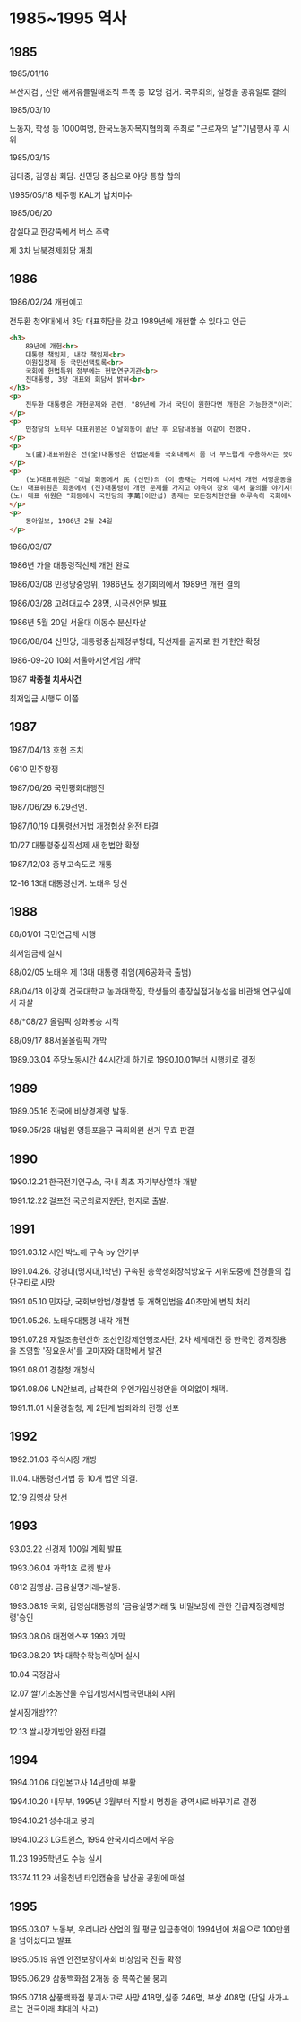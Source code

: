# 1985~1995 역사



## 1985

1985/01/16

부산지검 , 신안 해저유믈밀매조직 두목 등 12명 검거. 국무회의, 설정을 공휴일로 결의

1985/03/10

노동자, 학생 등 1000여명, 한국노동자복지협의회 주최로 "근로자의 날"기념행사 후 시위

1985/03/15

김대중, 김영삼 회담. 신민당 중심으로 야당 통합 합의



\1985/05/18 제주행 KAL기 납치미수

1985/06/20 

잠실대교 한강뚝에서 버스 추락

제 3차 남북경제회담 개최





## 1986

1986/02/24 개헌예고

전두환 청와대에서 3당 대표회담을 갖고 1989년에 개헌할 수 있다고 언급

```html
<h3>
    89년에 개헌<br>
    대통령 책임제, 내각 책임제<br>
    이원집정제 등 국민선택토록<br>
    국회에 헌법특위 정부에는 헌법연구기관<br>
    전대통령, 3당 대표와 회담서 밝혀<br>
</h3>
<p>
    전두환 대통령은 개헌문제와 관련, "89년에 가서 국민이 원한다면 개헌은 가능한것"이라고 전제, "그러나 개헌을 하자면 대통령책임제 내각책임제 이원집정제 등 여러 의견들이 거론될 수 있기 떄문에 간단히 생각할 문제는 아니며 오랫동안 깊이 있게 국회에서도 특위를 두어 연구하고 필요하다면 정부차원에서 대통령직속으로 연구기관을 만들어 89년에 가서 그 연구한 안에 대해 국민의 뜻을 묻는것이 순리일 것"이라고 말했다. 
</p>
<p>
    민정당의 노태우 대표위원은 이날회동이 끝난 후 요담내용을 이같이 전했다. 
</p>
<p>
    노(盧)대표위원은 전(全)대통령은 헌법문제를 국회내에서 좀 더 부드럽게 수용하자는 뜻에서 「헌법특별위원회」를 국회내에 설치하는 문제를 3당대표에게 일임했다"고 말하고 길거리 서명운동이 헌법파괴라는 점을 거듭 강조했으나 신민당사 봉쇄 등 서명과 관련한 과잉대응은 하지 않도록 지시하겠다고 말했다고 전했다.
</p>
<p>
    (노)대표위원은 "이날 회동에서 民 (신민)의 (이 총재는 거리에 나서서 개헌 서명운동을 벌이지는 않겠다는 뜻을 밝혔으며 全(전)대통령은 당사내에서 당원끼리 외부세력을 끌어들이거나 선동하지 않고 적법적인 정치활동의 일환 으로 하는 것은 무방하다는 견해를 밝혔다"고 말하고 "의사당내 폭력 사태 문제에 관해서 全(전)대통령은 정치는 모든것을 대화와 민주주의 원칙을 통해 해결하는 것이 당연하며 폭력의 악순환으로 제 3의 폭력」이 모든것을 지배하는전철을 밟아서는 안될것이라는 점을 강조하고 정당간 화해 분위기가 하루속히 조성되 는 것이 바람직하다는 견해를피력했다"고 전했다.
(노) 대표위원은 회동에서 (전)대통령이 개헌 문제를 가지고 야측이 장외 에서 불의를 야기시킨데 대해 국가원수로서 개탄한다 국민들의 한결같은 소망 인 평화적 정권교체를 반드시 이루겠다는 신념으로 임하고 있는데 헌법 개정을 둘러싸고 국론분열의 악순환을 거듭하면 나라가 불행해진다는점 486,88大事 대사)를 성공적으로 치른후 헌법 문제를 논의하는 것이 순리라는 점 △헌법절차 를 무시하고 힘과 脫탈법)에 의해 파생되는 혼란으로이나라가 뒤흔들릴때 그 책임은 누가 져야하는냐는 점 스경제적으로 금년들어 절호의기회가 왔는데 이 같은 好(호기)를 놓치지않기위해 정치적인 안정으로 뒷받침해야 하는것이 정 치인의 사명이라는 점 앞으로 3년이 남북한간에매우 위급한 시기인데 정치지 도자들이 북한으로 하여금오판하게 해서는 안된다는점 등을 강조했다고 전했다.
(노) 대표 위원은 "회동에서 국민당의 李萬(이만섭) 총재는 모든정치현안을 하루속히 국회에서 논의하는 것이 바람직하다고 주장했으며 全(전)대통령과 民(신민당) 李敏(이민우) 총재는 이점에 대해 수긍했고 국회 소집 문제는 원내총무에게 일임키로 3당이 합의했다"고 밝혔다.
</p>
<p>
    동아일보, 1986년 2월 24일
</p>
```











1986/03/07

1986년 가을 대통령직선제 개헌 완료

1986/03/08 민정당중앙위, 1986년도 정기회의에서 1989년 개헌 결의

1986/03/28 고려대교수 28명, 시국선언문 발표

1986년 5월 20일 서울대 이동수 분신자살

1986/08/04 신민당, 대통령중심제정부형태, 직선제를 골자로 한 개헌안 확정

1986-09-20 10회 서울아시안게임 개막

1987 **박종철 치사사건**









최저임금 시행도 이쯤



## 1987

1987/04/13 호헌 조치

0610 민주항쟁

1987/06/26 국민평화대행진

1987/06/29 6.29선언.

1987/10/19 대통령선거법 개정협상 완전 타결

10/27 대통령중심직선제 새 헌법안 확정

1987/12/03 중부고속도로 개통

12-16 13대 대통령선거. 노태우 당선



## 1988

88/01/01 국민연금제 시행

최저임금제 실시

88/02/05 노태우 제 13대 대통령 취임(제6공화국 출범)

88/04/18 이강희 건국대학교 농과대학장, 학생들의 총장실점거농성을 비관해 연구실에서 자살

88/*08/27 올림픽 성화봉송 시작

88/09/17 88서울올림픽 개막

1989.03.04 주당노동시간 44시간제 하기로 1990.10.01부터 시행키로 결정



## 1989

1989.05.16 전국에 비상경계령 발동.

1989.05/26 대법원 영등포을구 국회의원 선거 무효 판결



## 1990

1990.12.21 한국전기연구소, 국내 최초 자기부상열차 개발

1991.12.22 걸프전 국군의료지원단, 현지로 출발.



## 1991

1991.03.12 시인 박노해 구속 by 안기부

1991.04.26. 강경대(명지대,1학년) 구속된 총학생회장석방요구 시위도중에 전경들의 집단구타로 사망

1991.05.10 민자당, 국회보안법/경찰법 등 개혁입법을 40초만에 변칙 처리

1991.05.26. 노태우대통령 내각 개편

1991.07.29 재일조총련산하 조선인강제연행조사단, 2차 세계대전 중 한국인 강제징용을 즈영할 '징요운서'를 고마자와 대학에서 발견

1991.08.01 경찰청 개청식

1991.08.06 UN안보리, 남북한의 유엔가입신청안을 이의없이 채택.

1991.11.01 서울경찰청, 제 2단계 범죄와의 전쟁 선포



## 1992

1992.01.03 주식시장 개방

11.04. 대통령선거법 등 10개 법안 의결.

12.19 김영삼 당선



## 1993

93.03.22 신경제 100일 계획 발표

1993.06.04 과학1호 로켓 발사

0812 김영삼. 금융실명거래~발동.

1993.08.19 국회, 김영삼대통령의 '금융실명거래 및 비밀보장에 관한 긴급재정경제명령'승인

1993.08.06 대전엑스포 1993 개막

1993.08.20 1차 대학수학능력싷머 실시

10.04 국정감사

12.07 쌀/기초농산물 수입개방저지범국민대회 시위

쌀시장개방???

12.13 쌀시장개방안 완전 타결



## 1994

1994.01.06 대입본고사 14년만에 부활

1994.10.20 내무부, 1995년 3월부터 직할시 명칭을 광역시로 바꾸기로 결정

1994.10.21 성수대교 붕괴

1994.10.23 LG트윈스, 1994 한국시리즈에서 우승

11.23 1995학년도 수능 실시

13374.11.29 서울천년 타입캡슐을 남산골 공원에 매설



## 1995

1995.03.07 노동부, 우리나라 산업의 월 평균 임금총액이 1994년에 처음으로 100만원을 넘어섰다고 발표

1995.05.19 유엔 안전보장이사회 비상임국 진출 확정

1995.06.29 삼풍백화점 2개동 중 북쪽건물 붕괴

1995.07.18 삼풍백화점 붕괴사고로 사망 418명,실종 246명, 부상 408명 (단일 사가ㅗ로는 건국이래 최대의 사고)







